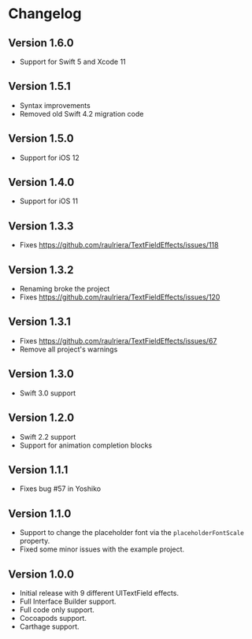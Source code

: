 # Changelog

## Version 1.6.0
  * Support for Swift 5 and Xcode 11

## Version 1.5.1
  * Syntax improvements
  * Removed old Swift 4.2 migration code

## Version 1.5.0
  * Support for iOS 12

## Version 1.4.0
  * Support for iOS 11

## Version 1.3.3
  * Fixes https://github.com/raulriera/TextFieldEffects/issues/118

## Version 1.3.2
  * Renaming broke the project
  * Fixes https://github.com/raulriera/TextFieldEffects/issues/120

## Version 1.3.1
  * Fixes https://github.com/raulriera/TextFieldEffects/issues/67
  * Remove all project's warnings

## Version 1.3.0
  * Swift 3.0 support

## Version 1.2.0
  * Swift 2.2 support
  * Support for animation completion blocks

## Version 1.1.1
  * Fixes bug #57 in Yoshiko

## Version 1.1.0
  * Support to change the placeholder font via the `placeholderFontScale` property.
  * Fixed some minor issues with the example project.

## Version 1.0.0
  * Initial release with 9 different UITextField effects.
  * Full Interface Builder support.
  * Full code only support.
  * Cocoapods support.
  * Carthage support.
